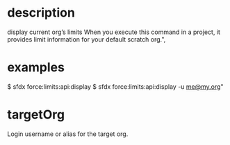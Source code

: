 # description

display current org’s limits
When you execute this command in a project, it provides limit information for your default scratch org.",

# examples

$ sfdx force:limits:api:display
$ sfdx force:limits:api:display -u me@my.org"

# targetOrg

Login username or alias for the target org.
